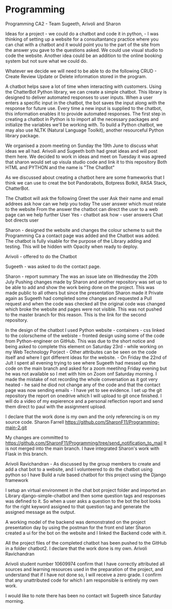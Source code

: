 # Programming
Programming CA2 - Team Sugeeth, Arivoli and Sharon 

Ideas for a project - we could do a chatbot and code it in python, - I was thinking of setting up a website for a consultantancy practice where you can chat with a chatbot and it would point you to the part of the site from the answer you gave to the questions asked. We could use visual studio to code the website. 
Another idea could be an addition to the online booking system but not sure what we could do.

Whatever we decide we will need to be able to do the following CRUD - Create Review Update or Delete information stored in the program.

A chatbot helps save a lot of time when interacting with customers.
Using the ChatterBot Python library, we can create a simple chatbot. This library is designed to deliver automated responses to user inputs. When a user enters a specific input in the chatbot, the bot saves the input along with the response for future use. Every time a new input is supplied to the chatbot, this information enables it to provide automated responses. The first step in creating a chatbot in Python is to import all the necessary packages and initialize the variables we'll be working with.
To build a Python chatbot, we may also use NLTK (Natural Language Toolkit), another resourceful Python library package.


We organised a zoom meeting on Sunday the 19th June to discuss what ideas we all had. Arivoili and Sugeeth both had great ideas and will post them here.
We decided to work in ideas and meet on Tuesday it was agreed that sharon would set up visula studio code and link it to this repository Both HTML and PYTHON and the name is "The ChatBot"

As we discussed about creating a chatbot here are some frameworks that I think we can use to creat the bot Pandorabots, Botpress Botkit, RASA Stack, ChatterBot.

The Chatbot will ask the following 
Greet the user 
Ask their name 
and email addrees 
ask how can we help you today
The user answer which must relate to the website 
From the answer the chatbot can direct the user to a web page 
can we help further
User Yes - chatbot ask how - user answers 
Chat bot directs user

Sharon - designed the website and changes the colour scheme to suit the Programming Ca a contact page was added and the Chatbot was added. The chatbot is fully visable for the purpose of the Library adding and testing. 
This will be hidden with Opacity when ready to deploy. 

Arivoli - offered to do the Chatbot 

Sugeeth - was asked to do the contact page. 

Sharon - report summary The was an issue late on Wednesday the 20th July Pushing changes made by Sharon and another repository was set up to be able to add and show the work being done on the project. This was made public to all others but since the presentation Sharon made it Private again as Sugeeth had completed some changes and requested a Pull request and when the code was checked all the original code was changed which broke the website and pages were not visible. This was not pushed to the master branch for this reason. This is the link for the second repository.

In the design of the chatbot I used Python website - containers - css linked to the colorscheme of the webiste - fronted design using some of the code from Python-engineer on GitHub. This was due to the short notice and being asked to complete this element on Saturday 23rd - while working on my Web Technology Porject - Other attributes can be seen on the code itself and where I got different ideas for the website. - On Friday the 22nd of Jult I spent all evening trying to see where Sugeeth had messed up the code on the main branch and asked for a zoom meetihng Friday evening but he was not available so I met with him on Zoom onf Saturday morning. I made the mistake of not recording the whole conversation as it got very heated - he said he diod not change any of the code and that the contact page was now sending emails -  I have yet to see evidence. I set up the git repository the report on onedrive which I will upload to git once finished. I will do a video of my expierence and a personal reflection report and send them direct to paul with the assignment upload.  

I declare that the work done is my own and the only referencing is on my source code. Sharon Farrell 
https://github.com/SharonF11/Programming-main-2.git

My changes are committed to  https://github.com/SharonF11/Programming/tree/send_notification_to_mail
It is not merged into the main branch.
I have integrated Sharon's work with Flask in this branch. 

Arivoli Ravichandran - As discussed by the group members to create and add a chat bot to a website, and I volunteered to do the chatbot using python so I have Build a rule based chatbot for this project using the Django framework

I setup an virtual environment in the chat bot project folder and imported an Library django-simple-chatbot and then some question tags and responses was defined to it. So when a user asks a question to the bot the bot looks for the right keyword assigned to that question tag and generate the assigned message as the output.

A working model of the backend was demonstrated on the project presentation day by using the postman for the front end later Sharon created a ui for the bot on the website and I linked the Backend code with it.

All the project files of the completed chatbot has been pushed to the GitHub in a folder chatbot2. 
I declare that the work done is my own. Arivoli Ravichandran 

Arivoli student number 10609974 confirm that I have correctly attributed all sources and learning resources used in the preparation of the project, and understand that if I have not done so, I will receive a zero grade. I confirm that any unattributed code for which I am responsible is entirely my own work.

 
I would like to note there has been no contact wit Sugeeth since Saturday morning.
